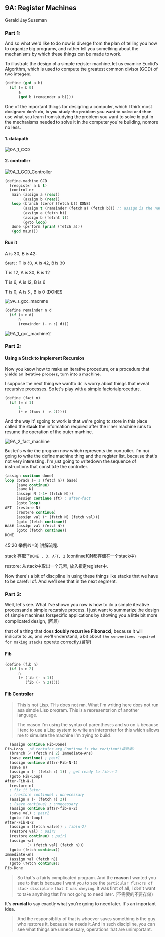 ## 9A: Register Machines

Gerald Jay Sussman

### Part 1:

And so what we'd like to do now is diverge from the plan of telling you how to organize big programs, and rather tell you something about the mechanisms by which these things can be made to work.



To illustrate the design of a simple register machine, let us examine Euclid’s Algorithm, which is used to compute the greatest common divisor (GCD) of two integers.

```lisp
(define (gcd a b)
  (if (= b 0)
      a
      (gcd b (remainder a b))))
```



One of the important things for designing a computer, which I think most designers don't do, is you study the problem you want to solve and then use what you learn from studying the problem you want to solve to put in the mechanisms needed to solve it in the computer you're building, nomore no less.

#### 1. datapath

![9A_1_GCD](./png/9A_1_GCD_DataPath.png)

#### 2. controller

![9A_1_GCD_Controller](./png/9A_1_GCD_Controller.png)

```lisp
(define-machine GCD
  (resgister a b t)
  (controller
   main (assign a (read))
        (assign b (read))
   loop (branch (zero? (fetch b)) DONE)
        (assign t (ramainder (fetch a) (fetch b))) ;; assign is the name of button
        (assign a (fetch b))
        (assign b (fetcht t))
        (goto loop)
   done (perform (print (fetch a)))
   (gcd main)))
```



#### Run it 

A is 30, B is 42:

Start : T is 30, A is 42, B is 30

T is 12, A is 30, B is 12

T is 6, A is 12, B is 6

T is 0, A is 6 , B is 0 (DONE!)

![9A_1_gcd_machine](./png/9A_1_gcd_machine.png)



```lisp
(define remainder n d
  (if (< n d)
      n
      (remainder (- n d) d)))
```

![9A_1_gcd_machine2](./png/9A_1_gcd_machine2.png)



### Part 2:

#### Using a Stack to Implement Recursion

Now you know how to make an iterative procedure, or a procedure that yields an iterative process, turn into a machine.

I suppose the next thing we wantto do is worry about things that reveal recursive processes. So let's play with a simple factorialprocedure.

```lisp
(define (fact n)
  (if (= n 1)
      1
      (* n (fact (- n 1)))))
```

And the way it' sgoing to work is that we're going to store in this place called the **stack** the information required after the inner machine runs to resume the operation of the outer machine.

![9A_2_fact_machine](./png/9A_2_fact_machine.png)

But let's write the program now which represents the controller. I'm not going to write the define machine thing and the register list, because that's not very interesting. I'm just going to writedown the sequence of instructions that constitute the controller.

```lisp
(assign continue done)
loop (brach (= 1 (fetch n)) base)
     (save continue)
     (save N)
     (assign N (-1+ (fetch N)))
     (assign continue aft) ; after-fact
     (goto loop)
AFT  (restore N)
     (restore continue)
     (assign val (* (fetch N) (fetch val)))
     (goto (fetch continue))
BASE (assign val (fetch N))
     (goto (fetch continue))
DONE
```

45:20 举例(N=3) 讲解流程.

stack 存取了`DONE , 3, AFT, 2` (continue和N都存储在一个stack中)

restore: 从stack中取出一个元素, 放入指定register中.

Now there's a bit of discipline in using these things like stacks that we have to be careful of. And we'll see that in the next segment.

### Part 3:

Well, let's see. What I've shown you now is how to do a simple iterative processand a simple recursive process. I just want to summarize the design of simple machines forspecific applications by showing you a little bit more complicated design, (回顾)

that of a thing that does **doubly recursive Fibonacci**, because it will indicate to us, and we'll understand, a bit about `the conventions required for making stacks` operate correctly.(展望)

#### Fib

```lisp
(define (fib n)
  (if (< n 2)
      n
      (+ (fib (- n 1))
         (fib (- n 2)))))
```

#### Fib Controller

> This is not Lisp. This does not run. What I'm writing here does not run asa simple Lisp program. This is a representation of another language.
>
> The reason I'm using the syntax of parentheses and so on is because I tend to use a Lisp system to write an interpreter for this which allows me to simulate the machine I'm trying to build.

```lisp
  (assign continue Fib-Done)
Fib-Loop   ;N contains arg.Continue is the recipient(接受者).
  (branch (< (fetch n) 2) Immediate-Ans)
  (save continue) ; pair1
  (assign continue After-Fib-N-1)
  (save n)
  (assign n (- (fetch n) 1)) ; get ready to fib-n-1
  (goto Fib-Loop)
After-Fib-N-1
  (restore n)
  ; fix it later
  ; (restore continue) ; unnecessary
  (assign n (- (fetch n) 2))
  ; (save continue) ; unnecessary
  (assign continue after-fib-n-2)
  (save val) ; pair2
  (goto fib-loop)
After-Fib-N-2
  (assign n (fetch value)) ; fib(n-2)
  (restore val) ; pair2
  (restore continue) ; pair1
  (assign val
          (+ (fetch val) (fetch n)))
  (goto (fetch continue))
Immediate-Ans
  (assign val (fetch n))
  (goto (fetch continue))
Fib-Done
```

> So that's a fairly complicated program. And the **reason** I wanted you see to that is because I want you to see the `particular flavors of stack discipline that I was obeying`. It was first of all, I don't want to take anything that I'm not going to need later. (不需要的不要存储)

It's **crucial** to say exactly what you're going to need later. It's an important idea. 

> And the responsibility of that is whoever saves something is the guy who restores it, because he needs it.And in such discipline, you can see what things are unnecessary, operations that are unimportant.
